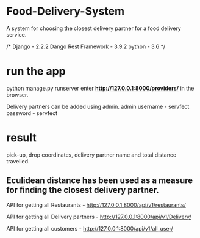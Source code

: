 # Food-Delivery-System
A system for choosing the closest delivery partner for a food delivery service.

/* Django  - 2.2.2
   Dango Rest Framework - 3.9.2
   python - 3.6
*/

# run the app
python manage.py runserver
enter __http://127.0.0.1:8000/providers/__ in the browser.

Delivery partners can be added using admin.
admin username - servfect
password - servfect

# result
pick-up, drop coordinates, delivery partner name and total distance travelled.

## Eculidean distance has been used as a measure for finding the closest delivery partner.

API for getting all Restaurants - http://127.0.0.1:8000/api/v1/restaurants/

API for getting all Delivery partners - http://127.0.0.1:8000/api/v1/Delivery/

API for getting all customers - http://127.0.0.1:8000/api/v1/all_user/



   
